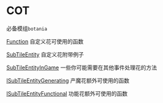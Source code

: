 # COT

必备模组`botania`

[Function](Function.md) 自定义花可使用的函数

[SubTileEntity](SubTileEntity.md) 自定义花附带例子

[SubTileEntityInGame](SubTileEntityInGame.md) 一些你可能需要在其他事件处理花的方法

[ISubTileEntityGenerating](ISubTileEntityGenerating.md) 产魔花额外可使用的函数

[ISubTileEntityFunctional](ISubTileEntityFunctional.md) 功能花额外可使用的函数

